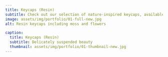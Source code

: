 ```yaml
---
title: Keycaps (Resin)
subtitle: Check out our selection of nature-inspired keycaps, available in Row 1 (esc) OEM and SA profiles for MX cross-style switches.
image: assets/img/portfolio/01-full-new.jpg
alt: Resin keycaps including moss and flowers

caption:
  title: Keycaps (Resin)
  subtitle: Delicately suspended beauty  
  thumbnail: assets/img/portfolio/01-thumbnail-new.jpg
---
```

